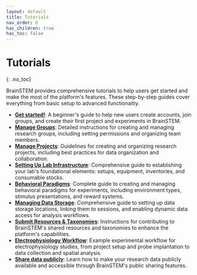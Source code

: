 ```yaml
---
layout: default
title: Tutorials
nav_order: 6
has_children: true
has_toc: false
---
```


# Tutorials
{: .no_toc}

BrainSTEM provides comprehensive tutorials to help users get started and make the most of the platform's features. These step-by-step guides cover everything from basic setup to advanced functionality.

- [**Get started!**]({{site.baseurl}}/tutorials/get_started): A beginner's guide to help new users create accounts, join groups, and create their first project and experiments in BrainSTEM.
- [**Manage Groups**]({{site.baseurl}}/tutorials/managing-groups): Detailed instructions for creating and managing research groups, including setting permissions and organizing team members.
- [**Manage Projects**]({{site.baseurl}}/tutorials/managing-projects): Guidelines for creating and organizing research projects, including best practices for data organization and collaboration.
- [**Setting Up Lab Infrastructure**]({{site.baseurl}}/tutorials/setting-up-lab-infrastructure): Comprehensive guide to establishing your lab's foundational elements: setups, equipment, inventories, and consumable stocks.
- [**Behavioral Paradigms**]({{site.baseurl}}/tutorials/behavioral-paradigms): Complete guide to creating and managing behavioral paradigms for experiments, including environment types, stimulus presentations, and reward systems.
- [**Managing Data Storage**]({{site.baseurl}}/tutorials/managing-data-storage): Comprehensive guide to setting up data storage locations, linking them to sessions, and enabling dynamic data access for analysis workflows.
- [**Submit Resources & Taxonomies**]({{site.baseurl}}/tutorials/submit-resource-and-taxonomies): Instructions for contributing to BrainSTEM's shared resources and taxonomies to enhance the platform's capabilities.
- [**Electrophysiology Workflow**]({{site.baseurl}}/tutorials/electrophysiology-workflow): Example experimental workflow for electrophysiology studies, from project setup and probe implantation to data collection and spatial analysis.
- [**Share data publicly**]({{site.baseurl}}/tutorials/sharing-project-publicly): Learn how to make your research data publicly available and accessible through BrainSTEM's public sharing features.
